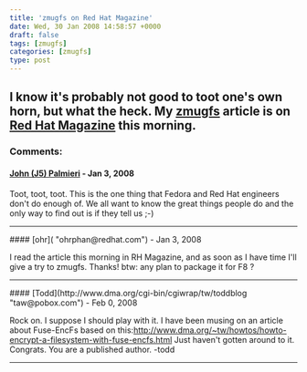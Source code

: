 ```yaml
---
title: 'zmugfs on Red Hat Magazine'
date: Wed, 30 Jan 2008 14:58:57 +0000
draft: false
tags: [zmugfs]
categories: [zmugfs]
type: post
---
```


I know it's probably not good to toot one's own horn, but what the heck. My [zmugfs](http://sourceforge.net/projects/zmugtools) article is on [Red Hat Magazine](http://www.redhatmagazine.com/2008/01/29/open-source-project-zmugfs/) this morning.
---
### Comments:
#### [John (J5) Palmieri](http://j5live.com "johnp@redhat.com") - <time datetime="2008-01-30 11:21:42">Jan 3, 2008</time>

Toot, toot, toot. This is the one thing that Fedora and Red Hat engineers don't do enough of. We all want to know the great things people do and the only way to find out is if they tell us ;-)
<hr />
#### [ohr]( "ohrphan@redhat.com") - <time datetime="2008-01-30 15:49:30">Jan 3, 2008</time>

I read the article this morning in RH Magazine, and as soon as I have time I'll give a try to zmugfs. Thanks! btw: any plan to package it for F8 ?
<hr />
#### [Todd](http://www.dma.org/cgi-bin/cgiwrap/tw/toddblog "taw@pobox.com") - <time datetime="2008-02-10 13:10:47">Feb 0, 2008</time>

Rock on. I suppose I should play with it. I have been musing on an article about Fuse-EncFs based on this:http://www.dma.org/~tw/howtos/howto-encrypt-a-filesystem-with-fuse-encfs.html Just haven't gotten around to it. Congrats. You are a published author. -todd
<hr />
